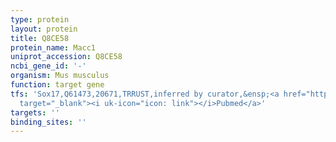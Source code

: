 ```yaml
---
type: protein
layout: protein
title: Q8CE58
protein_name: Macc1
uniprot_accession: Q8CE58
ncbi_gene_id: '-'
organism: Mus musculus
function: target gene
tfs: 'Sox17,Q61473,20671,TRRUST,inferred by curator,&ensp;<a href="https://www.ncbi.nlm.nih.gov/pubmed/?term=24407731%5Buid%5D"
  target="_blank"><i uk-icon="icon: link"></i>Pubmed</a>'
targets: ''
binding_sites: ''
---
```

